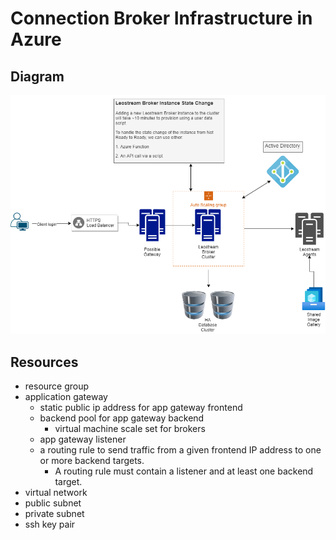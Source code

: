 # Connection Broker Infrastructure in Azure

## Diagram
![certiport_leostream](./certiport_leostream.png?raw=true "Infra diagram")

## Resources
- resource group
- application gateway
    - static public ip address for app gateway frontend
    - backend pool for app gateway backend
        - virtual machine scale set for brokers
    - app gateway listener
    - a routing rule to send traffic from a given frontend IP address to one or more backend targets. 
        - A routing rule must contain a listener and at least one backend target.
- virtual network
- public subnet
- private subnet
- ssh key pair
    
